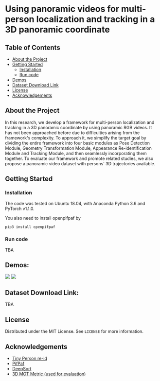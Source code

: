 # Using panoramic videos for multi-person localization and tracking in a 3D panoramic coordinate

<!-- TABLE OF CONTENTS -->
## Table of Contents

* [About the Project](#about-the-project)
* [Getting Started](#getting-started)
  * [Installation](#installation)
  * [Run code](#run-code)
* [Demos](#demos)
* [Dataset Download Link](#dataset-download-link)
* [License](#license)
* [Acknowledgements](#acknowledgements)

## About the Project
In this research, we develop a framework for multi-person localization and tracking in a 3D panoramic coordinate by using panoramic RGB videos. It has not been approached before due to difficulties arising from the framework's complexity. To approach it, we simplify the target goal by dividing the entire framework into four basic modules as Pose Detection Module, Geometry Transformation Module, Appearance Re-identification Module and Tracking Module, and then seamlessly incorporating them together. To evaluate our framework and promote related studies, we also propose a panoramic video dataset with persons' 3D trajectories available.

## Getting Started
### Installation
The code was tested on Ubuntu 18.04, with Anaconda Python 3.6 and PyTorch v1.1.0.

You also need to install openpifpaf by
```sh
pip3 install openpifpaf
```
### Run code
  TBA

## Demos:
![](tracking_1.gif)
![](tracking_2.gif)

## Dataset Download Link:
  TBA
 
<!-- LICENSE -->
## License
Distributed under the MIT License. See `LICENSE` for more information.

<!-- ACKNOWLEDGEMENTS -->
## Acknowledgements
* [Tiny Person re-id](https://github.com/lulujianjie/person-reid-tiny-baseline)
* [PifPaf](https://github.com/vita-epfl/openpifpaf)
* [DeepSort](https://github.com/vita-epfl/openpifpaf)
* [3D MOT Metric (used for evaluation)](https://github.com/shijieS/mot-metric)
